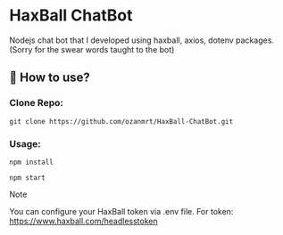 # HaxBall ChatBot

Nodejs chat bot that I developed using haxball, axios, dotenv packages. (Sorry for the swear words taught to the bot)

## 📂 How to use?

### Clone Repo:
```
git clone https://github.com/ozanmrt/HaxBall-ChatBot.git
```
### Usage:
```
npm install
```
```
npm start
```


> [!NOTE]
> You can configure your HaxBall token via .env file.
> For token: https://www.haxball.com/headlesstoken
